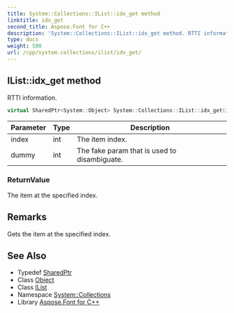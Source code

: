 ```yaml
---
title: System::Collections::IList::idx_get method
linktitle: idx_get
second_title: Aspose.Font for C++
description: 'System::Collections::IList::idx_get method. RTTI information in C++.'
type: docs
weight: 500
url: /cpp/system.collections/ilist/idx_get/
---
```

## IList::idx_get method


RTTI information.

```cpp
virtual SharedPtr<System::Object> System::Collections::IList::idx_get(int index, int dummy=0) const =0
```


| Parameter | Type | Description |
| --- | --- | --- |
| index | int | The item index. |
| dummy | int | The fake param that is used to disambiguate. |

### ReturnValue

The item at the specified index.
## Remarks


Gets the item at the specified index. 
## See Also

* Typedef [SharedPtr](../../../system/sharedptr/)
* Class [Object](../../../system/object/)
* Class [IList](../)
* Namespace [System::Collections](../../)
* Library [Aspose.Font for C++](../../../)
